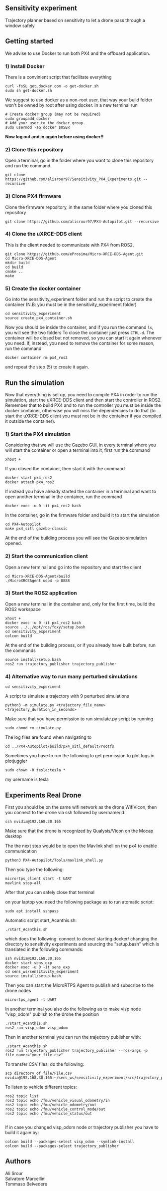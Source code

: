 ## Sensitivity experiment
Trajectory planner based on sensitivity to let a drone pass through a window safely

## Getting started
We advise to use Docker to run both PX4 and the offboard application.

### 1) Install Docker
There is a convinient script that facilitate everything
```
curl -fsSL get.docker.com -o get-docker.sh
sudo sh get-docker.sh
```
We suggest to use docker as a non-root user, that way your build folder won't be owned by root after using docker. In a new terminal run
```
# Create docker group (may not be required)
sudo groupadd docker
# Add your user to the docker group.
sudo usermod -aG docker $USER
```
**Now log out and in again before using docker!!**

### 2) Clone this repository
Open a terminal, go in the folder where you want to clone this repository and run the command
```
git clone https://github.com/alisrour97/Sensitivity_PX4_Experiments.git --recursive
```

### 3) Clone PX4 firmware
Clone the firmware repository, in the same folder where you cloned this repository
```
git clone https://github.com/alisrour97/PX4-Autopilot.git --recursive
```

### 4) Clone the uXRCE-DDS client 
This is the client needed to communicate with PX4 from ROS2.
```
git clone https://github.com/eProsima/Micro-XRCE-DDS-Agent.git
cd Micro-XRCE-DDS-Agent
mkdir build
cd build
cmake ..
make
```
### 5) Create the docker container
Go into the sensitivity_experiment folder and run the script to create the container (N.B: you must be in the sensitivity_experiment folder)
```
cd sensitivity_experiment
source create_px4_container.sh 
```
Now you should be inside the container, and if you run the command ```ls```, you will see the two folders
To close the container just press ```CTRL-d```. The container will be closed but not removed, so you can start it again whenever you need. If, instead, you need to remove the container for some reason, run the command
```
docker container rm px4_ros2
```
and repeat the step (5) to create it again.

## Run the simulation
Now that everything is set up, you need to compile PX4 in order to run the simulation, start the uXRCE-DDS client and then start the controller in ROS2.
Remember that to build PX4 and to run the controller you must be inside the docker container, otherwise you will miss the dependencies to do that (to start the uXRCE-DDS client you must not be in the container if you compiled it outside the container).

### 1) Start the PX4 simulation
Considering that we will use the Gazebo GUI, in every terminal where you will start the container or open a terminal into it, first run the command
```
xhost +
```

If you closed the container, then start it with the command
```
docker start px4_ros2
docker attach px4_ros2
```
If instead you have already started the container in a terminal and want to open another terminal in the container, run the command
```
docker exec -u 0 -it px4_ros2 bash
```
In the container, go in the firmware folder and build it to start the simulation
```
cd PX4-Autopilot
make px4_sitl gazebo-classic
```
At the end of the building process you will see the Gazebo simulation opened.

### 2) Start the communication client
Open a new terminal and go into the repository and start the client
```
cd Micro-XRCE-DDS-Agent/build
./MicroXRCEAgent udp4 -p 8888
```

### 3) Start the ROS2 application
Open a new terminal in the container and, only for the first time, build the ROS2 workspace
```
xhost +
docker exec -u 0 -it px4_ros2 bash
source ../../opt/ros/foxy/setup.bash
cd sensitivity_experiment
colcon build
```
At the end of the building process, or if you already have built before, run the commands
```
source install/setup.bash
ros2 run trajectory_publisher trajectory_publisher
```

### 4) Alternative way to run many perturbed simulations

```
cd sensitivity_experiment
```


A script to simulate a trajectory with 9 perturbed simulations

```
python3 -m simulate.py <trajectory_file_name> <trajectory_duration_in_seconds>

```
Make sure that you have permission to run simulate.py script by running

```
sudo chmod +x simulate.py

```

The log files are found when navigating to

```
cd ../PX4-Autopilot/build/px4_sitl_default/rootfs

```

Sometimes you have to run the following to get permission to plot logs in plotjuggler 

```
sudo chown -R tesla:tesla *

```
my username is tesla

## Experiments Real Drone
First you should be on the same wifi network as the drone WifiVicon, then you connect to the drone
via ssh followed by username/id:

```
ssh nvidia@192.168.30.165
```
Make sure that the drone is recognized by Qualysis/Vicon on the Mocap desktop

The the next step would be to open the Mavlink shell on the px4 to enable communication

```
python3 PX4-Autopilot/Tools/mavlink_shell.py

```
Then you type the following:

```
micrortps_client start -t UART
mavlink stop-all

```
After that you can safely close that terminal

on your laptop you need the following package as to run atomatic script:

```
sudo apt install sshpass
```

Automatic script start_Acanthis.sh:

```
./start_Acanthis.sh

```
which does the following: connect to drone/ starting docker/ changing the directory to sensitivity experiments
and sourcing the "setup.bash" which is translated in the following commands:

```
ssh nvidia@192.168.30.165
docker start sens_exp
docker exec -u 0 -it sens_exp
cd sens_ws/sensitivity_experiment
source install/setup.bash

```

Then you can start the MicroRTPS Agent to publish and subscribe to the drone nodes

```
micrortps_agent -t UART

```

In another terminal you also do the following as to make visp node "visp_odom" publish to the drone the position

```
./start_Acanthis.sh
ros2 run visp_odom visp_odom

```

Then in another terminal you can run the trajectory publisher with:


```
./start_Acanthis.sh
ros2 run trajectory_publisher trajectory_publisher --ros-args -p file_name:="your_file.csv"

```

To transfer CSV files, do the following:

```
scp directory_of_file/File.csv nvidia@192.168.30.165:~/sens_ws/sensitivity_experiment/src/trajectory_publisher/csv_file

```

To listen to vehicle different topics:

```
ros2 topic list
ros2 topic echo /fmu/vehicle_visual_odometry/in
ros2 topic echo /fmu/vehicle_odometry/out
ros2 topic echo /fmu/vehicle_control_mode/out
ros2 topic echo /fmu/vehicle_status/out


```

If in case you changed visp_odom node or trajectory publisher you have to build it again by:

```
colcon build --packages-select visp_odom --symlink-install
colcon build --packages-select trajectory_publisher

```




## Authors
Ali Srour <br>
Salvatore Marcellini <br>
Tommaso Belvedere <br>

